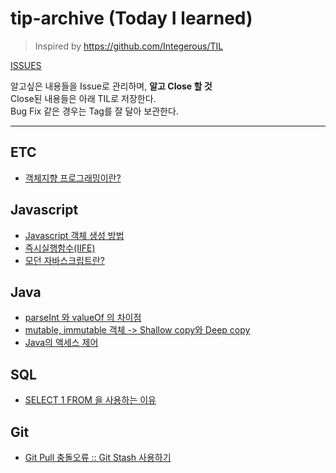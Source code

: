 # tip-archive (Today I learned)
> Inspired by https://github.com/Integerous/TIL  

[ISSUES](https://github.com/yeoseon/tip-archive/issues)  

알고싶은 내용들을 Issue로 관리하며, **알고 Close 할 것**   
Close된 내용들은 아래 TIL로 저장한다.  
Bug Fix 같은 경우는 Tag를 잘 달아 보관한다.  

---

## ETC

* [객체지향 프로그래밍이란?](https://github.com/yeoseon/tip-archive/issues/39)  

## Javascript  

* [Javascript 객체 생성 방법](https://github.com/yeoseon/tip-archive/issues/47)  
* [즉시실행함수(IIFE)](https://github.com/yeoseon/tip-archive/issues/43)  
* [모던 자바스크립트란?](https://github.com/yeoseon/tip-archive/issues/40)  


## Java  

* [parseInt 와 valueOf 의 차이점](https://github.com/yeoseon/tip-archive/issues/26)  
* [mutable, immutable 객체 -> Shallow copy와 Deep copy](https://github.com/yeoseon/tip-archive/issues/17)  
* [Java의 액세스 제어](https://github.com/yeoseon/tip-archive/issues/49)  


## SQL  

* [SELECT 1 FROM 을 사용하는 이유](https://github.com/yeoseon/tip-archive/issues/8)

## Git  

* [Git Pull 충돌오류 :: Git Stash 사용하기](https://github.com/yeoseon/tip-archive/issues/16)  
